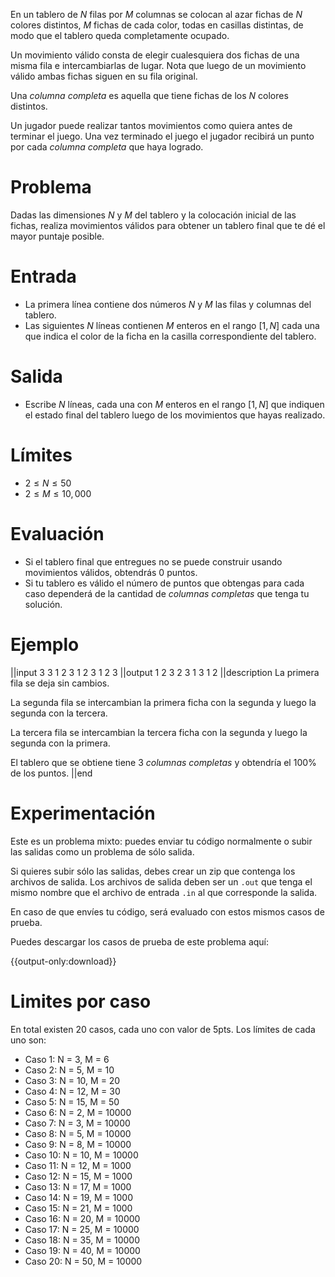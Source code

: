 En un tablero de $N$ filas por $M$ columnas se colocan al azar fichas de $N$ colores distintos, $M$ fichas de cada color, todas en casillas distintas, de modo que el tablero queda completamente ocupado.

Un movimiento válido consta de elegir cualesquiera dos fichas de una misma fila e intercambiarlas de lugar. Nota que luego de un movimiento válido ambas fichas siguen en su fila original.

Una _columna completa_ es aquella que tiene fichas de los $N$ colores distintos.

Un jugador puede realizar tantos movimientos como quiera antes de terminar el juego. Una vez terminado el juego el jugador recibirá un punto por cada _columna completa_ que haya logrado.

# Problema

Dadas las dimensiones $N$ y $M$ del tablero y la colocación inicial de las fichas, realiza movimientos válidos para obtener un tablero final que te dé el mayor puntaje posible.

# Entrada

- La primera línea contiene dos números $N$ y $M$ las filas y columnas del tablero.
- Las siguientes $N$ líneas contienen $M$ enteros en el rango $[1, N]$ cada una que indica el color de la ficha en la casilla correspondiente del tablero.

# Salida

- Escribe $N$ líneas, cada una con $M$ enteros en el rango $[1, N]$ que indiquen el estado final del tablero luego de los movimientos que hayas realizado.

# Límites

- $2 \leq N \leq 50$
- $2 \leq M \leq 10,000$

# Evaluación

- Si el tablero final que entregues no se puede construir usando movimientos válidos, obtendrás $0$ puntos.
- Si tu tablero es válido el número de puntos que obtengas para cada caso dependerá de la cantidad de _columnas completas_ que tenga tu solución.

# Ejemplo

||input
3 3
1 2 3
1 2 3
1 2 3
||output
1 2 3
2 3 1
3 1 2
||description
La primera fila se deja sin cambios.

La segunda fila se intercambian la primera ficha con la segunda y luego la segunda con la tercera.

La tercera fila se intercambian la tercera ficha con la segunda y luego la segunda con la primera.

El tablero que se obtiene tiene $3$ _columnas completas_ y obtendría el 100% de los puntos.
||end

# Experimentación

Este es un problema mixto: puedes enviar tu código normalmente o subir las salidas como un problema de sólo salida.

Si quieres subir sólo las salidas, debes crear un zip que contenga los archivos de salida. Los archivos de salida deben ser un `.out` que tenga el mismo nombre que el archivo de entrada `.in` al que corresponde la salida.

En caso de que envíes tu código, será evaluado con estos mismos casos de prueba.

Puedes descargar los casos de prueba de este problema aquí:

{{output-only:download}}

# Limites por caso

En total existen 20 casos, cada uno con valor de 5pts. Los límites de cada uno son:

- Caso 1: N = 3, M = 6
- Caso 2: N = 5, M = 10
- Caso 3: N = 10, M = 20
- Caso 4: N = 12, M = 30
- Caso 5: N = 15, M = 50
- Caso 6: N = 2, M = 10000
- Caso 7: N = 3, M = 10000
- Caso 8: N = 5, M = 10000
- Caso 9: N = 8, M = 10000
- Caso 10: N = 10, M = 10000
- Caso 11: N = 12, M = 1000
- Caso 12: N = 15, M = 1000
- Caso 13: N = 17, M = 1000
- Caso 14: N = 19, M = 1000
- Caso 15: N = 21, M = 1000
- Caso 16: N = 20, M = 10000
- Caso 17: N = 25, M = 10000
- Caso 18: N = 35, M = 10000
- Caso 19: N = 40, M = 10000
- Caso 20: N = 50, M = 10000
